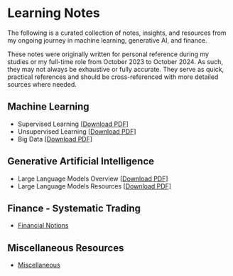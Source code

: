 # Learning Notes

The following is a curated collection of notes, insights, and resources from my ongoing journey in machine learning, generative AI, and finance. 

These notes were originally written for personal reference during my studies or my full-time role from October 2023 to October 2024. As such, they may not always be exhaustive or fully accurate. They serve as quick, practical references and should be cross-referenced with more detailed sources where needed.

## Machine Learning

- Supervised Learning [[Download PDF]](pdf_files/supervised_learning.pdf)
- Unsupervised Learning [[Download PDF]](pdf_files/unsupervised_learning.pdf)
- Big Data [[Download PDF]](pdf_files/big_data.pdf)


## Generative Artificial Intelligence

- Large Language Models Overview [[Download PDF]](pdf_files/llm.pdf)
- Large Language Models Resources [[Download PDF]](pdf_files/resources_llm.pdf)


## Finance - Systematic Trading

- [Financial Notions](learning.html?content=learning/books.md)

## Miscellaneous Resources

- [Miscellaneous](learning.html?content=learning/misc.md)

